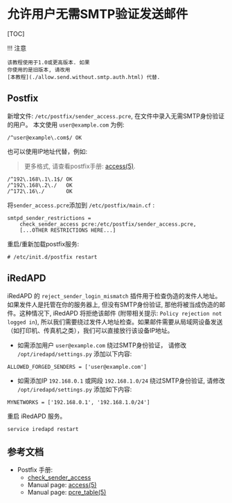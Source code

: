 # 允许用户无需SMTP验证发送邮件

[TOC]

!!! 注意

    该教程使用于1.0或更高版本. 如果
    你使用的是旧版本, 请改用
    [本教程](./allow.send.without.smtp.auth.html) 代替.

## Postfix

新增文件: `/etc/postfix/sender_access.pcre`, 在文件中录入无需SMTP身份验证的用户。
本文使用 `user@example.com` 为例:

```
/^user@example\.com$/ OK
```

也可以使用IP地址代替，例如:

> 更多格式, 请查看postfix手册: [access(5)](http://www.postfix.org/access.5.html).

```
/^192\.168\.1\.1$/ OK
/^192\.168\.2\./   OK
/^172\.16\./       OK
```

将`sender_access.pcre`添加到 `/etc/postfix/main.cf` :

```
smtpd_sender_restrictions =
    check_sender_access pcre:/etc/postfix/sender_access.pcre,
    [...OTHER RESTRICTIONS HERE...]
```

重启/重新加载postfix服务:

```
# /etc/init.d/postfix restart
```

## iRedAPD

iRedAPD 的 `reject_sender_login_mismatch` 插件用于检查伪造的发件人地址。
如果发件人是托管在你的服务器上, 但没有SMTP身份验证, 那他将被当成伪造的邮件。这种情况下, iRedAPD 将拒绝该邮件
(附带相关提示: `Policy rejection not logged in`), 所以我们需要绕过发件人地址检查。如果邮件需要从局域网设备发送（如打印机、传真机之类），我们可以直接放行该设备IP地址。

* 如需添加用户 `user@example.com` 绕过SMTP身份验证， 请修改 `/opt/iredapd/settings.py` 添加以下内容:

```
ALLOWED_FORGED_SENDERS = ['user@example.com']
```

* 如需添加IP `192.168.0.1` 或网段 `192.168.1.0/24` 绕过SMTP身份验证, 请修改 `/opt/iredapd/settings.py` 添加如下内容:

```
MYNETWORKS = ['192.168.0.1', '192.168.1.0/24']
```

重启 iRedAPD 服务。

```
service iredapd restart
```

## 参考文档

* Postfix 手册:
    * [check_sender_access](http://www.postfix.org/postconf.5.html#check_sender_access)
    * Manual page: [access(5)](http://www.postfix.org/access.5.html)
    * Manual page: [pcre_table(5)](http://www.postfix.org/pcre_table.5.html)
